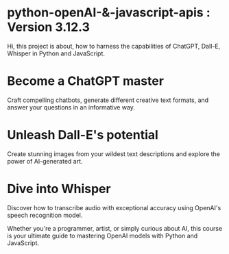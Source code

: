 # python-openAI-&-javascript-apis : Version 3.12.3
Hi, this project is about, how to harness the capabilities of ChatGPT, Dall-E, Whisper in Python and JavaScript.

# Become a ChatGPT master
Craft compelling chatbots, generate different creative text formats, and answer your questions in an informative way.

# Unleash Dall-E's potential
Create stunning images from your wildest text descriptions and explore the power of AI-generated art.

# Dive into Whisper
Discover how to transcribe audio with exceptional accuracy using OpenAI's speech recognition model.

Whether you're a programmer, artist, or simply curious about AI, this course is your ultimate guide to mastering OpenAI models with Python and JavaScript.
